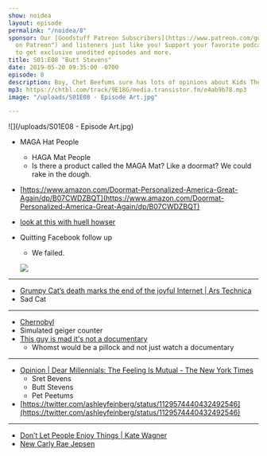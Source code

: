 ```yaml
---
show: noidea
layout: episode
permalink: "/noidea/8"
sponsor: Our [Goodstuff Patreon Subscribers](https://www.patreon.com/goodstuff "Goodstuff
  on Patreon") and listeners just like you! Support your favorite podcasts directly
  to get exclusive unedited episodes and more.
title: S01:E08 "Butt Stevens"
date: 2019-05-20 09:35:00 -0700
episode: 8
description: Boy, Chet Beefums sure has lots of opinions about Kids These Days.
mp3: https://chtbl.com/track/9E18G/media.transistor.fm/e4ab9b78.mp3
image: "/uploads/S01E08 - Episode Art.jpg"

---
```

![](/uploads/S01E08 - Episode Art.jpg)

* MAGA Hat People
  * HAGA Mat People
  * Is there a product called the MAGA Mat? Like a doormat? We could rake in the dough.
* [https://www.amazon.com/Doormat-Personalized-America-Great-Again/dp/B07CWDZBQT](https://www.amazon.com/Doormat-Personalized-America-Great-Again/dp/B07CWDZBQT)
* [look at this with huell howser](https://youtu.be/VRPhom-LGsw)
* Quitting Facebook follow up
  * We failed.

  ![](https://media.giphy.com/media/RFDXes97gboYg/giphy.gif)

***

* [Grumpy Cat’s death marks the end of the joyful Internet | Ars Technica](https://arstechnica.com/gaming/2019/05/grumpy-cats-death-marks-the-end-of-the-joyful-internet/)
* Sad Cat

***

* [Chernobyl](https://www.imdb.com/title/tt7366338/?ref_=nv_sr_1?ref_=nv_sr_1)
* Simulated geiger counter
* [This guy is mad it's not a documentary](https://www.nytimes.com/2019/05/03/arts/television/review-chernobyl-hbo.html)
  * Whomst would be a pillock and not just watch a documentary

***

* [Opinion | Dear Millennials: The Feeling Is Mutual - The New York Times](https://www.nytimes.com/2019/05/17/opinion/biden-2020-millennials.html?action=click&module=Opinion&pgtype=Homepage)
  * Sret Bevens
  * Butt Stevens
  * Pet Peetums
* [https://twitter.com/ashleyfeinberg/status/1129574440432492546](https://twitter.com/ashleyfeinberg/status/1129574440432492546)

***

* [Don’t Let People Enjoy Things | Kate Wagner](https://thebaffler.com/kate-takes/dont-let-people-enjoy-things-wagner)
* [New Carly Rae Jepsen](https://youtu.be/hwS64wL8cUQ)